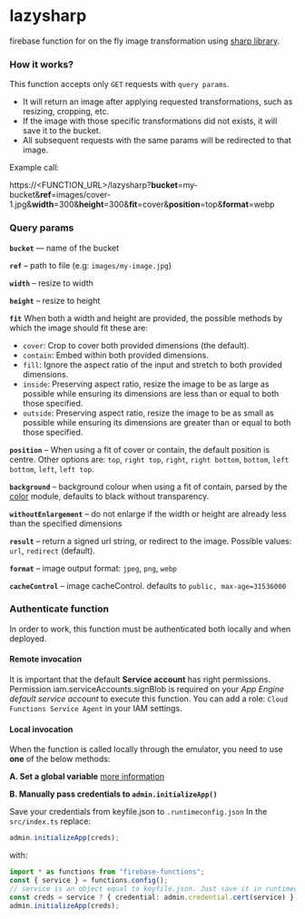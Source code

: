# lazysharp

firebase function for on the fly image transformation using [sharp library](https://www.npmjs.com/package/sharp).

### How it works?

This function accepts only `GET` requests with `query params`.

-   It will return an image after applying requested transformations, such as resizing, cropping, etc.
-   If the image with those specific transformations did not exists, it will save it to the bucket.
-   All subsequent requests with the same params will be redirected to that image.

Example call:

https://<FUNCTION_URL>/lazysharp?**bucket**=my-bucket&**ref**=images/cover-1.jpg&**width**=300&**height**=300&**fit**=cover&**position**=top&**format**=webp

### Query params

**`bucket`** — name of the bucket

**`ref`** – path to file (e.g: `images/my-image.jpg`)

**`width`** – resize to width

**`height`** – resize to height

**`fit`**
When both a width and height are provided, the possible methods by which the image should fit these are:

-   `cover`: Crop to cover both provided dimensions (the default).
-   `contain`: Embed within both provided dimensions.
-   `fill`: Ignore the aspect ratio of the input and stretch to both provided dimensions.
-   `inside`: Preserving aspect ratio, resize the image to be as large as possible while ensuring its dimensions are less than or equal to both those specified.
-   `outside`: Preserving aspect ratio, resize the image to be as small as possible while ensuring its dimensions are greater than or equal to both those specified.

**`position`** – When using a fit of cover or contain, the default position is centre. Other options are:
`top`, `right top`, `right`, `right bottom`, `bottom`, `left bottom`, `left`, `left top`.

**`background`**
– background colour when using a fit of contain, parsed by the [color](https://www.npmjs.org/package/color) module, defaults to black without transparency.

**`withoutEnlargement`**
– do not enlarge if the width or height are already less than the specified dimensions

**`result`**
– return a signed url string, or redirect to the image. Possible values: `url`, `redirect` (default).

**`format`**
– image output format: `jpeg`, `png`, `webp`

**`cacheControl`**
– image cacheControl. defaults to `public, max-age=31536000`

### Authenticate function

In order to work, this function must be authenticated both locally and when deployed.

#### Remote invocation

It is important that the default **Service account** has right permissions.
Permission iam.serviceAccounts.signBlob is required on your _App Engine default service account_ to execute this function.
You can add a role: `Cloud Functions Service Agent` in your IAM settings.

#### Local invocation

When the function is called locally through the emulator, you need to use **one** of the below methods:

**A. Set a global variable**
[more information](https://cloud.google.com/docs/authentication/getting-started#auth-cloud-implicit-nodejs)

**B. Manually pass credentials to `admin.initializeApp()`**

Save your credentials from keyfile.json to `.runtimeconfig.json`
In the `src/index.ts` replace:

```typescript
admin.initializeApp(creds);
```

with:

```typescript
import * as functions from "firebase-functions";
const { service } = functions.config();
// service is an object equal to keyfile.json. Just save it in runtimeconfig.json
const creds = service ? { credential: admin.credential.cert(service) } : {};
admin.initializeApp(creds);
```
